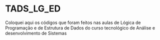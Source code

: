 # TADS_LG_ED
Coloquei aqui os códigos que foram feitos nas aulas de Lógica de Programação e de Estrutura de Dados do curso tecnológico de Análise e desenvolvimento de Sistemas
